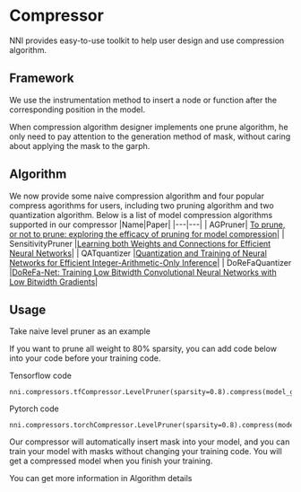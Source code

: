 # Compressor
NNI provides easy-to-use toolkit to help user  design and use compression algorithm.

## Framework
We use the instrumentation method to insert a node or function after the corresponding position in the model.

When compression algorithm designer implements one prune algorithm, he only need to pay attention to the generation method of mask, without caring about applying the mask to the garph.
## Algorithm
We now provide some naive compression algorithm and four popular compress agorithms for users, including two pruning algorithm and two quantization algorithm.
Below is a list of model compression algorithms supported in our compressor
|Name|Paper|
|---|---|
| AGPruner| [To prune, or not to prune: exploring the efficacy of pruning for model compression](https://arxiv.org/abs/1710.01878)|
| SensitivityPruner |[Learning both Weights and Connections for Efficient Neural Networks](https://arxiv.org/abs/1506.02626)|
| QATquantizer      |[Quantization and Training of Neural Networks for Efficient Integer-Arithmetic-Only Inference](http://openaccess.thecvf.com/content_cvpr_2018/papers/Jacob_Quantization_and_Training_CVPR_2018_paper.pdf)|
| DoReFaQuantizer   |[DoReFa-Net: Training Low Bitwidth Convolutional Neural Networks with Low Bitwidth Gradients](https://arxiv.org/abs/1606.06160)|

## Usage

Take naive level pruner as an example

If you want to prune all weight to 80% sparsity, you can add code below into your code before your training code.

Tensorflow code
```
nni.compressors.tfCompressor.LevelPruner(sparsity=0.8).compress(model_graph)
```

Pytorch code
```
nni.compressors.torchCompressor.LevelPruner(sparsity=0.8).compress(model)
```

Our compressor will automatically insert mask into your model, and you can train your model with masks without changing your training code. You will get a compressed model when you finish your training.

You can get more information in Algorithm details



